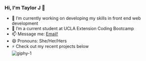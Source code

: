 ### Hi, I'm Taylor J 👋
- 🔭 I’m currently working on developing my skills in front end web development
- 🌱 I’m a current student at UCLA Extension Coding Bootcamp
- 📫 Message me: [Email!]( tajohnsonn@gmail.com)
- 😄 Pronouns: She/Her/Hers
- ⚡ Check out my recent projects below  
![giphy-1](https://user-images.githubusercontent.com/57122209/97161811-882b9900-173b-11eb-92a1-54bc59632490.gif)

